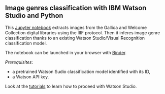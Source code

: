 ## Image genres classification with IBM Watson Studio and Python

This [Jupyter notebook](https://github.com/altomator/Introduction_to_Deep_Learning/blob/master/binder/classify-img-with-iiif-and-watson.ipynb) extracts images from the Gallica and Welcome Collection digital libraries using the IIIF protocol. 
Then it inferes image genre classification  thanks to an existing Watson Studio/Visual Recognition classification model.

The notebook can be launched in your browser with [Binder](https://mybinder.org/v2/gh/altomator/Introduction_to_Deep_Learning/master).

*Prerequisites*:
- a pretrained Watson Sudio classification model identified with its ID,
- a Watson API key.

Look at the [tutorials](https://github.com/altomator/Introduction_to_Deep_Learning/tree/master/ppt) to learn how to proceed with Watson Studio.



